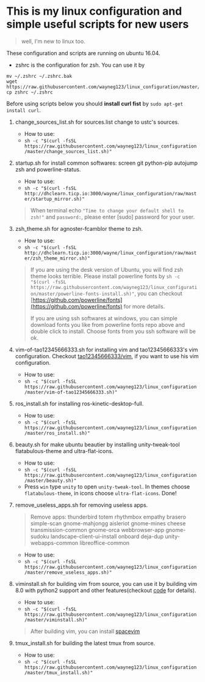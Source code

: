 # This is my linux configuration and simple useful scripts for new users
> well, I'm new to linux too.

These configuration and scripts are running on ubuntu 16.04.
- zshrc is the configuration for zsh.
You can use it by
```
mv ~/.zshrc ~/.zshrc.bak
wget https://raw.githubusercontent.com/wayneg123/linux_configuration/master/zshrc
cp zshrc ~/.zshrc
```

Before using scripts below you should **install curl fist** by `sudo apt-get install curl`.

1. change_sources_list.sh for sources.list change to ustc's sources.
    - How to use:
    - `sh -c "$(curl -fsSL https://raw.githubusercontent.com/wayneg123/linux_configuration/master/change_sources_list.sh)"`

2. startup.sh for install common softwares: screen git python-pip autojump zsh and powerline-status.
    - How to use:
    - `sh -c "$(curl -fsSL http://dhclearn.ticp.io:3000/wayne/linux_configuration/raw/master/startup_mirror.sh)"`
    > When terminal echo `"Time to change your default shell to zsh!"` and `password:`, please enter [sudo] password for your user.

3. zsh_theme.sh for agnoster-fcamblor theme to zsh.
    - How to use:
    - `sh -c "$(curl -fsSL http://dhclearn.ticp.io:3000/wayne/linux_configuration/raw/master/zsh_theme_mirror.sh)"`

    > If you are using the desk version of Ubuntu, you will find zsh theme looks terrible. Please install powerline fonts by `sh -c "$(curl -fsSL https://raw.githubusercontent.com/wayneg123/linux_configuration/master/powerline-fonts-install.sh)"`, you can checkout [https://github.com/powerline/fonts](https://github.com/powerline/fonts) for more details.
    >
    > If you are using ssh softwares at windows, you can simple download fonts you like from powerline fonts repo above and double click to install. Choose fonts from you ssh software will be ok.

4. vim-of-tao12345666333.sh for installing vim and tao12345666333's vim configuration. Checkout [tao12345666333/vim](https://github.com/tao12345666333/vim), if you want to use his vim configuration.
    - How to use:
    - `sh -c "$(curl -fsSL https://raw.githubusercontent.com/wayneg123/linux_configuration/master/vim-of-tao12345666333.sh)"`

5. ros_install.sh for installing ros-kinetic-desktop-full.
    - How to use:
    - `sh -c "$(curl -fsSL https://raw.githubusercontent.com/wayneg123/linux_configuration/master/ros_install.sh)"`

6. beauty.sh for make ubuntu beautier by installing unity-tweak-tool flatabulous-theme and ultra-flat-icons.
    - How to use:
    - `sh -c "$(curl -fsSL https://raw.githubusercontent.com/wayneg123/linux_configuration/master/beauty.sh)"`
    - Press `win` type `unity` to open `unity-tweak-tool`. In themes choose `flatabulous-theme`, in icons choose `ultra-flat-icons`. Done!

7. remove_useless_apps.sh for removing useless apps.
    > Remove apps: thunderbird totem rhythmbox empathy brasero simple-scan gnome-mahjongg aisleriot gnome-mines cheese transmission-common gnome-orca webbrowser-app gnome-sudoku  landscape-client-ui-install onboard deja-dup unity-webapps-common libreoffice-common

    - How to use:
    - `sh -c "$(curl -fsSL https://raw.githubusercontent.com/wayneg123/linux_configuration/master/remove_useless_apps.sh)"`

8. viminstall.sh for building vim from source, you can use it by building vim 8.0 with python2 support and other features(checkout [code](https://github.com/wayneg123/linux_configuration/blob/master/viminstall.sh) for details).
    - How to use:
    - `sh -c "$(curl -fsSL https://raw.githubusercontent.com/wayneg123/linux_configuration/master/viminstall.sh)"`
    > After building vim, you can install [spacevim](https://github.com/SpaceVim/SpaceVim)


9. tmux_install.sh for building the latest tmux from source.
    - How to use:
    - `sh -c "$(curl -fsSL https://raw.githubusercontent.com/wayneg123/linux_configuration/master/tmux_install.sh)"`
